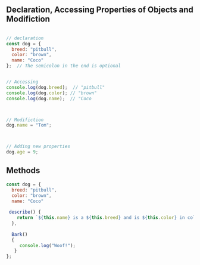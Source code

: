 ## Declaration, Accessing Properties of Objects and Modifiction
```javascript

// declaration
const dog = {
  breed: "pitbull",
  color: "brown",
  name: "Coco"
};  // The semicolon in the end is optional


// Accessing
console.log(dog.breed);  // "pitbull"
console.log(dog.color); // "brown"
console.log(dog.name);  // "Coco



// Modifiction
dog.name = "Tom";



// Adding new properties
dog.age = 9;
```

## Methods

```javascript
const dog = {
  breed: "pitbull",
  color: "brown",
  name: "Coco"
  
 describe() {
    return `${this.name} is a ${this.breed} and is ${this.color} in color`;
  },
  
  Bark()
  {
     console.log("Woof!");
   }
};
